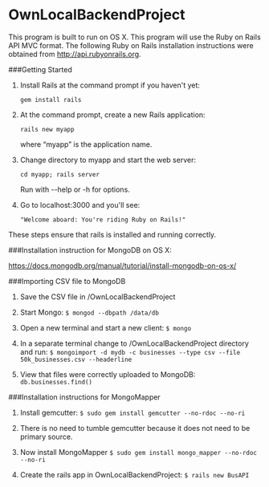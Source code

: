 # OwnLocalBackendProject

This program is built to run on OS X. This program will use the Ruby on Rails API MVC format. The following Ruby on Rails installation instructions were obtained from http://api.rubyonrails.org. 

###Getting Started

1. Install Rails at the command prompt if you haven't yet:

	`gem install rails`

2. At the command prompt, create a new Rails application:

	`rails new myapp`

   where “myapp” is the application name.

3. Change directory to myapp and start the web server:

	`cd myapp; rails server`

	Run with --help or -h for options.

4. Go to localhost:3000 and you'll see:

	`"Welcome aboard: You're riding Ruby on Rails!"`

These steps ensure that rails is installed and running correctly.

###Installation instruction for MongoDB on OS X:

https://docs.mongodb.org/manual/tutorial/install-mongodb-on-os-x/

###Importing CSV file to MongoDB

1. Save the CSV file in /OwnLocalBackendProject

2. Start Mongo:
		`$ mongod --dbpath /data/db`

3. Open a new terminal and start a new client:
		`$ mongo`

4. In a separate terminal change to /OwnLocalBackendProject directory and run:
		`$ mongoimport -d mydb -c businesses --type csv --file 50k_businesses.csv --headerline`

5. View that files were correctly uploaded to MongoDB:
		`db.businesses.find()`

###Installation instructions for MongoMapper

1. Install gemcutter:
		`$ sudo gem install gemcutter --no-rdoc --no-ri`

2. There is no need to tumble gemcutter because it does not need to be primary source.

3. Now install MongoMapper
		`$ sudo gem install mongo_mapper --no-rdoc --no-ri`

4. Create the rails app in OwnLocalBackendProject:
		`$ rails new BusAPI`








